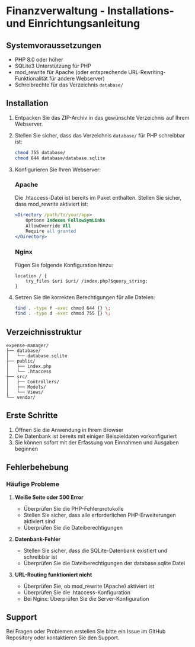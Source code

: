 # Finanzverwaltung - Installations- und Einrichtungsanleitung

## Systemvoraussetzungen

- PHP 8.0 oder höher
- SQLite3 Unterstützung für PHP
- mod_rewrite für Apache (oder entsprechende URL-Rewriting-Funktionalität für andere Webserver)
- Schreibrechte für das Verzeichnis `database/`

## Installation

1. Entpacken Sie das ZIP-Archiv in das gewünschte Verzeichnis auf Ihrem Webserver.

2. Stellen Sie sicher, dass das Verzeichnis `database/` für PHP schreibbar ist:
   ```bash
   chmod 755 database/
   chmod 644 database/database.sqlite
   ```

3. Konfigurieren Sie Ihren Webserver:

   ### Apache
   Die .htaccess-Datei ist bereits im Paket enthalten. Stellen Sie sicher, dass mod_rewrite aktiviert ist:
   ```apache
   <Directory /path/to/your/app>
       Options Indexes FollowSymLinks
       AllowOverride All
       Require all granted
   </Directory>
   ```

   ### Nginx
   Fügen Sie folgende Konfiguration hinzu:
   ```nginx
   location / {
       try_files $uri $uri/ /index.php?$query_string;
   }
   ```

4. Setzen Sie die korrekten Berechtigungen für alle Dateien:
   ```bash
   find . -type f -exec chmod 644 {} \;
   find . -type d -exec chmod 755 {} \;
   ```

## Verzeichnisstruktur

```
expense-manager/
├── database/
│   └── database.sqlite
├── public/
│   ├── index.php
│   └── .htaccess
├── src/
│   ├── Controllers/
│   ├── Models/
│   └── Views/
└── vendor/
```

## Erste Schritte

1. Öffnen Sie die Anwendung in Ihrem Browser
2. Die Datenbank ist bereits mit einigen Beispieldaten vorkonfiguriert
3. Sie können sofort mit der Erfassung von Einnahmen und Ausgaben beginnen

## Fehlerbehebung

### Häufige Probleme

1. **Weiße Seite oder 500 Error**
   - Überprüfen Sie die PHP-Fehlerprotokolle
   - Stellen Sie sicher, dass alle erforderlichen PHP-Erweiterungen aktiviert sind
   - Überprüfen Sie die Dateiberechtigungen

2. **Datenbank-Fehler**
   - Stellen Sie sicher, dass die SQLite-Datenbank existiert und schreibbar ist
   - Überprüfen Sie die Dateiberechtigungen der database.sqlite Datei

3. **URL-Routing funktioniert nicht**
   - Überprüfen Sie, ob mod_rewrite (Apache) aktiviert ist
   - Überprüfen Sie die .htaccess-Konfiguration
   - Bei Nginx: Überprüfen Sie die Server-Konfiguration

## Support

Bei Fragen oder Problemen erstellen Sie bitte ein Issue im GitHub Repository oder kontaktieren Sie den Support. 